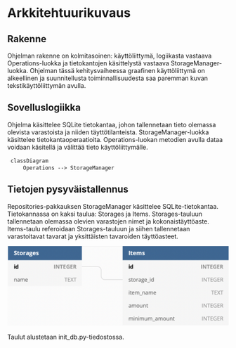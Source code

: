 # Arkkitehtuurikuvaus

## Rakenne

Ohjelman rakenne on kolmitasoinen: käyttöliittymä, logiikasta vastaava Operations-luokka ja tietokantojen käsittelystä vastaava StorageManager-luokka.
Ohjelman tässä kehitysvaiheessa graafinen käyttöliittymä on alkeellinen ja suunnitellusta toiminnallisuudesta saa paremman kuvan tekstikäyttöliittymän avulla. 

## Sovelluslogiikka

Ohjelma käsittelee SQLite tietokantaa, johon tallennetaan tieto olemassa olevista varastoista ja niiden täyttötilanteista. StorageManager-luokka käsittelee tietokantaoperaatioita. Operations-luokan metodien avulla dataa voidaan käsitellä ja välittää tieto käyttöliittymälle.

```mermaid
 classDiagram
     Operations --> StorageManager
```
  
## Tietojen pysyväistallennus

Repositories-pakkauksen StorageManager käsittelee SQLite-tietokantaa. Tietokannassa on kaksi taulua: Storages ja Items. Storages-tauluun tallennetaan olemassa olevien varastojen nimet ja kokonaistäyttöaste. Items-taulu referoidaan Storages-tauluun ja siihen tallennetaan varastoitavat tavarat ja yksittäisten tavaroiden täyttöasteet. 

![dbdiagram](./kuvat/Database%20dbdiagram.png)

Taulut alustetaan init_db.py-tiedostossa.

